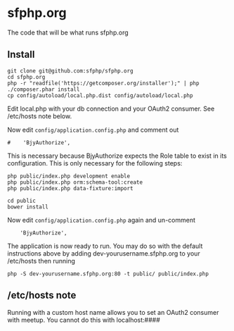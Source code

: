 sfphp.org
=========

The code that will be what runs sfphp.org


Install
-------

```
git clone git@github.com:sfphp/sfphp.org
cd sfphp.org
php -r "readfile('https://getcomposer.org/installer');" | php
./composer.phar install
cp config/autoload/local.php.dist config/autoload/local.php
```
Edit local.php with your db connection and your OAuth2 consumer.
See /etc/hosts note below.

Now edit ```config/application.config.php``` and comment out 
```
#    'BjyAuthorize',
```
This is necessary because BjyAuthorize expects the Role table to exist
in its configuration.  This is only necessary for the following steps:
```
php public/index.php development enable
php public/index.php orm:schema-tool:create
php public/index.php data-fixture:import

cd public
bower install
```
Now edit ```config/application.config.php``` again and un-comment 
```
    'BjyAuthorize',
```

The application is now ready to run.  You may do so with the default
instructions above by adding dev-yourusername.sfphp.org to your /etc/hosts
then running
```
php -S dev-yourusername.sfphp.org:80 -t public/ public/index.php
```

/etc/hosts note
---------------

Running with a custom host name allows you to set an OAuth2 consumer with meetup.  You cannot do this with localhost:####
